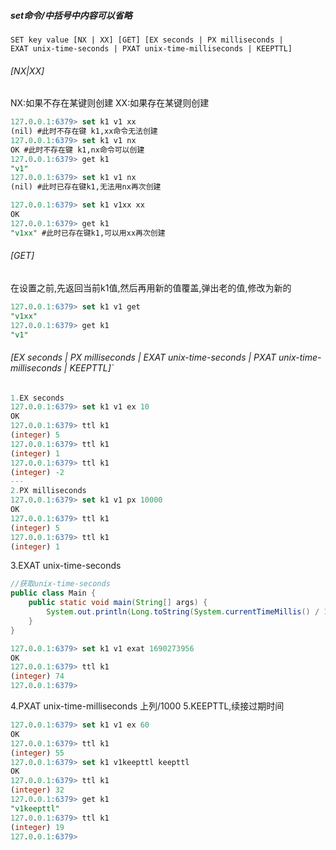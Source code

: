 ##### set命令/中括号中内容可以省略
`SET key value [NX | XX] [GET] [EX seconds | PX milliseconds |`
`EXAT unix-time-seconds | PXAT unix-time-milliseconds | KEEPTTL]`
###### [NX|XX]
NX:如果不存在某键则创建
XX:如果存在某键则创建
```sql
127.0.0.1:6379> set k1 v1 xx
(nil) #此时不存在键 k1,xx命令无法创建
127.0.0.1:6379> set k1 v1 nx
OK #此时不存在键 k1,nx命令可以创建
127.0.0.1:6379> get k1
"v1"
127.0.0.1:6379> set k1 v1 nx
(nil) #此时已存在键k1,无法用nx再次创建

127.0.0.1:6379> set k1 v1xx xx
OK
127.0.0.1:6379> get k1
"v1xx" #此时已存在键k1,可以用xx再次创建
```
###### [GET]
在设置之前,先返回当前k1值,然后再用新的值覆盖,弹出老的值,修改为新的
```sql
127.0.0.1:6379> set k1 v1 get
"v1xx"
127.0.0.1:6379> get k1
"v1"
```
###### [EX seconds | PX milliseconds | EXAT unix-time-seconds | PXAT unix-time-milliseconds | KEEPTTL]`
```sql
1.EX seconds
127.0.0.1:6379> set k1 v1 ex 10
OK
127.0.0.1:6379> ttl k1
(integer) 5
127.0.0.1:6379> ttl k1
(integer) 1
127.0.0.1:6379> ttl k1
(integer) -2
---
2.PX milliseconds 
127.0.0.1:6379> set k1 v1 px 10000
OK
127.0.0.1:6379> ttl k1
(integer) 5
127.0.0.1:6379> ttl k1
(integer) 1
```
3.EXAT unix-time-seconds
```JAVA
//获取unix-time-seconds
public class Main {  
    public static void main(String[] args) {  
        System.out.println(Long.toString(System.currentTimeMillis() / 1000L));  
    }  
}
```
```sql
127.0.0.1:6379> set k1 v1 exat 1690273956
OK
127.0.0.1:6379> ttl k1
(integer) 74
127.0.0.1:6379> 
```
4.PXAT unix-time-milliseconds
上列/1000
5.KEEPTTL,续接过期时间
```sql
127.0.0.1:6379> set k1 v1 ex 60
OK
127.0.0.1:6379> ttl k1
(integer) 55
127.0.0.1:6379> set k1 v1keepttl keepttl  
OK
127.0.0.1:6379> ttl k1
(integer) 32
127.0.0.1:6379> get k1
"v1keepttl"
127.0.0.1:6379> ttl k1
(integer) 19
127.0.0.1:6379> 
```